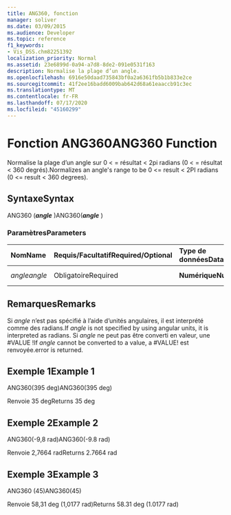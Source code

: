 ```yaml
---
title: ANG360, fonction
manager: soliver
ms.date: 03/09/2015
ms.audience: Developer
ms.topic: reference
f1_keywords:
- Vis_DSS.chm82251392
localization_priority: Normal
ms.assetid: 23e6899d-0a94-a7d8-8de2-091e0531f163
description: Normalise la plage d’un angle.
ms.openlocfilehash: 6916e50daad735843bf0a2a6361fb5b1b833e2ce
ms.sourcegitcommit: 41f2ee16badd6009bab642d68a61eaaccb91c3ec
ms.translationtype: MT
ms.contentlocale: fr-FR
ms.lasthandoff: 07/17/2020
ms.locfileid: "45160299"
---
```

# <a name="ang360-function"></a><span data-ttu-id="c89d0-103">Fonction ANG360</span><span class="sxs-lookup"><span data-stu-id="c89d0-103">ANG360 Function</span></span>

<span data-ttu-id="c89d0-104">Normalise la plage d’un angle sur 0 \< = résultat \< 2pi radians (0 \< = résultat \< 360 degrés).</span><span class="sxs-lookup"><span data-stu-id="c89d0-104">Normalizes an angle's range to be 0 \<= result \< 2PI radians (0 \<= result \< 360 degrees).</span></span>
  
## <a name="syntax"></a><span data-ttu-id="c89d0-105">Syntaxe</span><span class="sxs-lookup"><span data-stu-id="c89d0-105">Syntax</span></span>

<span data-ttu-id="c89d0-106">ANG360 (***angle*** )</span><span class="sxs-lookup"><span data-stu-id="c89d0-106">ANG360(***angle*** )</span></span> 
  
### <a name="parameters"></a><span data-ttu-id="c89d0-107">Paramètres</span><span class="sxs-lookup"><span data-stu-id="c89d0-107">Parameters</span></span>

|<span data-ttu-id="c89d0-108">**Nom**</span><span class="sxs-lookup"><span data-stu-id="c89d0-108">**Name**</span></span>|<span data-ttu-id="c89d0-109">**Requis/Facultatif**</span><span class="sxs-lookup"><span data-stu-id="c89d0-109">**Required/Optional**</span></span>|<span data-ttu-id="c89d0-110">**Type de données**</span><span class="sxs-lookup"><span data-stu-id="c89d0-110">**Data Type**</span></span>|<span data-ttu-id="c89d0-111">**Description**</span><span class="sxs-lookup"><span data-stu-id="c89d0-111">**Description**</span></span>|
|:-----|:-----|:-----|:-----|
| <span data-ttu-id="c89d0-112">_angle_</span><span class="sxs-lookup"><span data-stu-id="c89d0-112">_angle_</span></span> <br/> |<span data-ttu-id="c89d0-113">Obligatoire</span><span class="sxs-lookup"><span data-stu-id="c89d0-113">Required</span></span>  <br/> |<span data-ttu-id="c89d0-114">**Numérique**</span><span class="sxs-lookup"><span data-stu-id="c89d0-114">**Numeric**</span></span> <br/> |<span data-ttu-id="c89d0-115">Angle à normaliser.</span><span class="sxs-lookup"><span data-stu-id="c89d0-115">The angle to be normalized.</span></span>  <br/> |
   
## <a name="remarks"></a><span data-ttu-id="c89d0-116">Remarques</span><span class="sxs-lookup"><span data-stu-id="c89d0-116">Remarks</span></span>

<span data-ttu-id="c89d0-117">Si *angle* n’est pas spécifié à l’aide d’unités angulaires, il est interprété comme des radians.</span><span class="sxs-lookup"><span data-stu-id="c89d0-117">If  *angle*  is not specified by using angular units, it is interpreted as radians.</span></span> <span data-ttu-id="c89d0-118">Si *angle* ne peut pas être converti en valeur, une #VALUE !</span><span class="sxs-lookup"><span data-stu-id="c89d0-118">If  *angle*  cannot be converted to a value, a #VALUE!</span></span> <span data-ttu-id="c89d0-119">est renvoyée.</span><span class="sxs-lookup"><span data-stu-id="c89d0-119">error is returned.</span></span> 
  
## <a name="example-1"></a><span data-ttu-id="c89d0-120">Exemple 1</span><span class="sxs-lookup"><span data-stu-id="c89d0-120">Example 1</span></span>

<span data-ttu-id="c89d0-121">ANG360(395 deg)</span><span class="sxs-lookup"><span data-stu-id="c89d0-121">ANG360(395 deg)</span></span>
  
<span data-ttu-id="c89d0-122">Renvoie 35 deg</span><span class="sxs-lookup"><span data-stu-id="c89d0-122">Returns 35 deg</span></span>
  
## <a name="example-2"></a><span data-ttu-id="c89d0-123">Exemple 2</span><span class="sxs-lookup"><span data-stu-id="c89d0-123">Example 2</span></span>

<span data-ttu-id="c89d0-124">ANG360(-9,8 rad)</span><span class="sxs-lookup"><span data-stu-id="c89d0-124">ANG360(-9.8 rad)</span></span>
  
<span data-ttu-id="c89d0-125">Renvoie 2,7664 rad</span><span class="sxs-lookup"><span data-stu-id="c89d0-125">Returns 2.7664 rad</span></span>
  
## <a name="example-3"></a><span data-ttu-id="c89d0-126">Exemple 3</span><span class="sxs-lookup"><span data-stu-id="c89d0-126">Example 3</span></span>

<span data-ttu-id="c89d0-127">ANG360 (45)</span><span class="sxs-lookup"><span data-stu-id="c89d0-127">ANG360(45)</span></span>
  
<span data-ttu-id="c89d0-128">Renvoie 58,31 deg (1,0177 rad)</span><span class="sxs-lookup"><span data-stu-id="c89d0-128">Returns 58.31 deg (1.0177 rad)</span></span>
  

